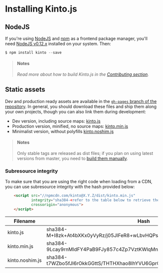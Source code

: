 # Installing Kinto.js

## NodeJS

If you're using [NodeJS](https://nodejs.org) and [npm](https://www.npmjs.com/) as a frontend package manager, you'll need [NodeJS v0.12.x](https://nodejs.org/download/) installed on your system. Then:

```js
$ npm install kinto --save
```

> #### Notes
>
> *Read more about how to build Kinto.js in the [Contributing section](contributing.md).*

## Static assets

Dev and production ready assets are available in the [`gh-pages` branch of the repository](https://github.com/Kinto/kinto.js/tree/gh-pages). In general, you should download these files and ship them along your own projects, though you can also link them during development:

- Dev version, including source maps: [kinto.js](http://npmcdn.com/kinto/dist/kinto.js)
- Production version, minified, no source maps: [kinto.min.js](http://npmcdn.com/kinto/dist/kinto.min.js)
- Minimalist version, without polyfills [kinto.noshim.js](http://npmcdn.com/kinto/dist/kinto.noshim.js)

> #### Notes
>
> Only stable tags are released as dist files; if you plan on using latest versions from master, you need to [build them manually](contributing.md#generating-dist-files).


### Subresource integrity

To make sure that you are using the right code when loading from a CDN, you can use subresource
integrity with the hash provided below:

```html
    <script src="//npmcdn.com/kinto@X.Y.Z/dist/kinto.min.js"
            integrity="sha384-<refer to the table below to retrieve the proper hash>"
            crossorigin="anonymous">
    </script>
```

| Filename                | Hash                                                                    |
|-------------------------|-------------------------------------------------------------------------|
| kinto.js                | sha384-M+I8zk+At4bXKx0yVyRz/j05JlFeR8+wLbvHQPsdW5dixtXywViPOT3/ueqt1BuV |
| kinto.min.js            | sha384-9Lcay9rnMldFY4PaB9FJy857c4Zp7VztKWlqMn7UMnn2/wM6qrEmA4p2sdeUEnsW |
| kinto.noshim.js         | sha384-t7WZbo5fJl6rOkkGGttS/THTHXhao8IhYVU6Gpr0lESvnJPWETBBnlU/givNxrZ8 |
